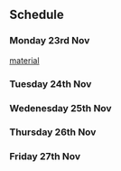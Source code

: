 ## Schedule


### Monday 23rd Nov

[material](day1.html)

### Tuesday 24th Nov


### Wedenesday 25th Nov

### Thursday 26th Nov

### Friday 27th Nov
